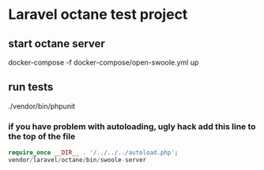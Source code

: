 # Laravel octane test project

## start octane server
docker-compose -f docker-compose/open-swoole.yml up

## run tests
./vendor/bin/phpunit

### if you have problem with autoloading, ugly hack add this line to the top of the file
```php
require_once __DIR__ . '/../../../autoload.php';
vendor/laravel/octane/bin/swoole-server

